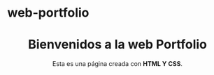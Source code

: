 # web-portfolio
<!DOCTYPE html>
<html lang="es">
  
<head>
  <meta charset="UTF-8">
  <meta name="viewport" content="width=device-width, initial-scale=1.0">
  <title>Web Portfolio</title>
</head>
<body>
<header>
    <h1>Bienvenidos a la web Portfolio</h1>
    <p>Esta es una página creada con <strong>HTML Y CSS</strong>.</p>
</header>
</body>
</html>
